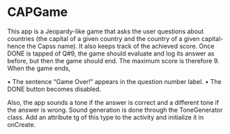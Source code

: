 # CAPGame
This app is a Jeopardy-like game that asks the user questions about countries (the capital of a given country and the country of a given capital-hence the Capss name). It also keeps track of the achieved score.
Once DONE is tapped of Q#9, the game should evaluate and log its answer as before, but then the game should end. The maximum score is therefore 9. 
When the game ends, 

•	The sentence “Game Over!” appears in the question number label.
•	The DONE button becomes disabled.


Also, the app sounds a tone if the answer is correct and a different tone if the answer is wrong. Sound generation is done through the ToneGenerator class. Add an attribute tg of this type to the activity and initialize it in onCreate.
